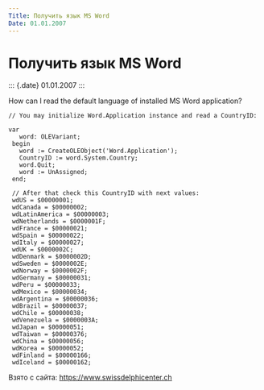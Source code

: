 ```yaml
---
Title: Получить язык MS Word
Date: 01.01.2007
---
```



Получить язык MS Word
=====================

::: {.date}
01.01.2007
:::

How can I read the default language of installed MS Word application?

    // You may initialize Word.Application instance and read a CountryID: 
     
    var
       word: OLEVariant;
     begin
       word := CreateOLEObject('Word.Application');
       CountryID := word.System.Country;
       word.Quit;
       word := UnAssigned;
     end;
     
     // After that check this CountryID with next values: 
     wdUS = $00000001;
     wdCanada = $00000002;
     wdLatinAmerica = $00000003;
     wdNetherlands = $0000001F;
     wdFrance = $00000021;
     wdSpain = $00000022;
     wdItaly = $00000027;
     wdUK = $0000002C;
     wdDenmark = $0000002D;
     wdSweden = $0000002E;
     wdNorway = $0000002F;
     wdGermany = $00000031;
     wdPeru = $00000033;
     wdMexico = $00000034;
     wdArgentina = $00000036;
     wdBrazil = $00000037;
     wdChile = $00000038;
     wdVenezuela = $0000003A;
     wdJapan = $00000051;
     wdTaiwan = $00000376;
     wdChina = $00000056;
     wdKorea = $00000052;
     wdFinland = $00000166;
     wdIceland = $00000162;

Взято с сайта: <https://www.swissdelphicenter.ch>
